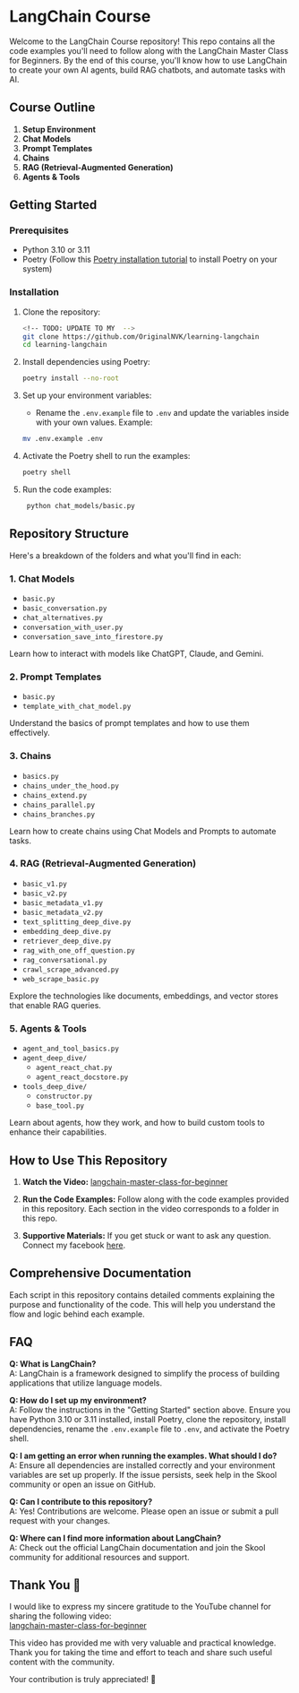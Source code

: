 # LangChain Course

Welcome to the LangChain Course repository! This repo contains all the code examples you'll need to follow along with the LangChain Master Class for Beginners. By the end of this course, you'll know how to use LangChain to create your own AI agents, build RAG chatbots, and automate tasks with AI.

## Course Outline

1. **Setup Environment**
2. **Chat Models**
3. **Prompt Templates**
4. **Chains**
5. **RAG (Retrieval-Augmented Generation)**
6. **Agents & Tools**

## Getting Started

### Prerequisites

- Python 3.10 or 3.11
- Poetry (Follow this [Poetry installation tutorial](https://python-poetry.org/docs/#installation) to install Poetry on your system)

### Installation

1. Clone the repository:

   ```bash
   <!-- TODO: UPDATE TO MY  -->
   git clone https://github.com/OriginalNVK/learning-langchain
   cd learning-langchain
   ```

2. Install dependencies using Poetry:

   ```bash
   poetry install --no-root
   ```

3. Set up your environment variables:

   - Rename the `.env.example` file to `.env` and update the variables inside with your own values. Example:

   ```bash
   mv .env.example .env
   ```

4. Activate the Poetry shell to run the examples:

   ```bash
   poetry shell
   ```

5. Run the code examples:

   ```bash
    python chat_models/basic.py
   ```

## Repository Structure

Here's a breakdown of the folders and what you'll find in each:

### 1. Chat Models

- `basic.py`
- `basic_conversation.py`
- `chat_alternatives.py`
- `conversation_with_user.py`
- `conversation_save_into_firestore.py`

Learn how to interact with models like ChatGPT, Claude, and Gemini.

### 2. Prompt Templates

- `basic.py`
- `template_with_chat_model.py`

Understand the basics of prompt templates and how to use them effectively.

### 3. Chains

- `basics.py`
- `chains_under_the_hood.py`
- `chains_extend.py`
- `chains_parallel.py`
- `chains_branches.py`

Learn how to create chains using Chat Models and Prompts to automate tasks.

### 4. RAG (Retrieval-Augmented Generation)

- `basic_v1.py`
- `basic_v2.py`
- `basic_metadata_v1.py`
- `basic_metadata_v2.py`
- `text_splitting_deep_dive.py`
- `embedding_deep_dive.py`
- `retriever_deep_dive.py`
- `rag_with_one_off_question.py`
- `rag_conversational.py`
- `crawl_scrape_advanced.py`
- `web_scrape_basic.py`

Explore the technologies like documents, embeddings, and vector stores that enable RAG queries.

### 5. Agents & Tools

- `agent_and_tool_basics.py`
- `agent_deep_dive/`
  - `agent_react_chat.py`
  - `agent_react_docstore.py`
- `tools_deep_dive/`
  - `constructor.py`
  - `base_tool.py`

Learn about agents, how they work, and how to build custom tools to enhance their capabilities.

## How to Use This Repository

1. **Watch the Video:** [langchain-master-class-for-beginner](https://www.youtube.com/watch?v=yF9kGESAi3M&t=11328s)

2. **Run the Code Examples:** Follow along with the code examples provided in this repository. Each section in the video corresponds to a folder in this repo.

3. **Supportive Materials:** If you get stuck or want to ask any question. Connect my facebook [here](https://www.facebook.com/vankhanh.47.2004).

## Comprehensive Documentation

Each script in this repository contains detailed comments explaining the purpose and functionality of the code. This will help you understand the flow and logic behind each example.

## FAQ

**Q: What is LangChain?**  
A: LangChain is a framework designed to simplify the process of building applications that utilize language models.

**Q: How do I set up my environment?**  
A: Follow the instructions in the "Getting Started" section above. Ensure you have Python 3.10 or 3.11 installed, install Poetry, clone the repository, install dependencies, rename the `.env.example` file to `.env`, and activate the Poetry shell.

**Q: I am getting an error when running the examples. What should I do?**  
A: Ensure all dependencies are installed correctly and your environment variables are set up properly. If the issue persists, seek help in the Skool community or open an issue on GitHub.

**Q: Can I contribute to this repository?**  
A: Yes! Contributions are welcome. Please open an issue or submit a pull request with your changes.

**Q: Where can I find more information about LangChain?**  
A: Check out the official LangChain documentation and join the Skool community for additional resources and support.

## Thank You 🙏

I would like to express my sincere gratitude to the YouTube channel for sharing the following video:  
[langchain-master-class-for-beginner](https://www.youtube.com/watch?v=yF9kGESAi3M&t=11328s)

This video has provided me with very valuable and practical knowledge.  
Thank you for taking the time and effort to teach and share such useful content with the community.

Your contribution is truly appreciated! 🌟
